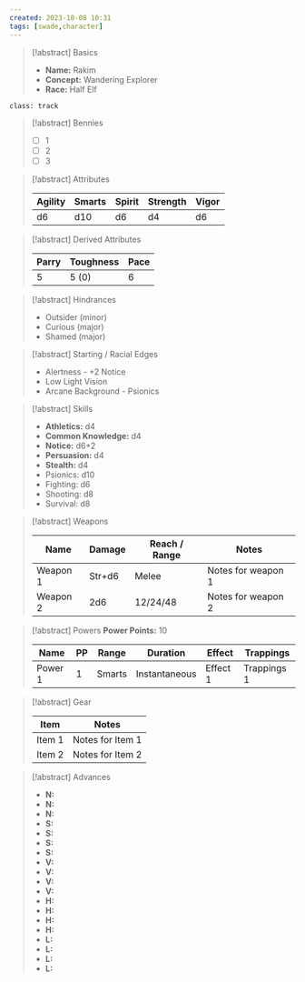 ```yaml
---
created: 2023-10-08 10:31
tags: [swade,character]
---
```

>[!abstract] Basics
>
> - **Name:** Rakim
> - **Concept:** Wandering Explorer
> - **Race:** Half Elf

`class: track`
> [!abstract] Bennies
> - [ ] 1
> - [ ] 2
> - [ ] 3

>[!abstract] Attributes
>
> | Agility | Smarts | Spirit | Strength | Vigor |
> |-|-|-|-|-|
> | d6 | d10 | d6 | d4 | d6 |

> [!abstract] Derived Attributes
> 
> | Parry | Toughness | Pace |
> |-|-|-|
> | 5 | 5 (0) | 6 |

> [!abstract] Hindrances
> - Outsider (minor)
> - Curious (major)
> - Shamed (major)

> [!abstract] Starting / Racial Edges
> - Alertness - +2 Notice
> - Low Light Vision
> - Arcane Background - Psionics

> [!abstract] Skills
> - **Athletics:** d4
> - **Common Knowledge:** d4
> - **Notice:** d6+2
> - **Persuasion:** d4
> - **Stealth:** d4
> - Psionics: d10
> - Fighting: d6
> - Shooting: d8
> - Survival: d8

> [!abstract] Weapons
> 
> | Name | Damage | Reach / Range | Notes |
> |-|-|-|-|
> | Weapon 1 | Str+d6 | Melee | Notes for weapon 1 |
> | Weapon 2 | 2d6 | 12/24/48 | Notes for weapon 2 | 

> [!abstract] Powers
> **Power Points:** 10
> 
> | Name | PP | Range | Duration | Effect | Trappings |
> |-|-|-|-|-|-|
> | Power 1 | 1 | Smarts | Instantaneous |  Effect 1 | Trappings 1 |

> [!abstract] Gear
> 
> | Item | Notes | 
> |-|-|
> | Item 1 | Notes for Item 1 |
> | Item 2 | Notes for Item 2 |

> [!abstract] Advances
> - **N:** 
> - **N:** 
> - **N:** 
> - **S:** 
> - **S:** 
> - **S:** 
> - **S:** 
> - **V:** 
> - **V:** 
> - **V:** 
> - **V:** 
> - **H:** 
> - **H:** 
> - **H:** 
> - **H:** 
> - **L:** 
> - **L:** 
> - **L:** 
> - **L:** 